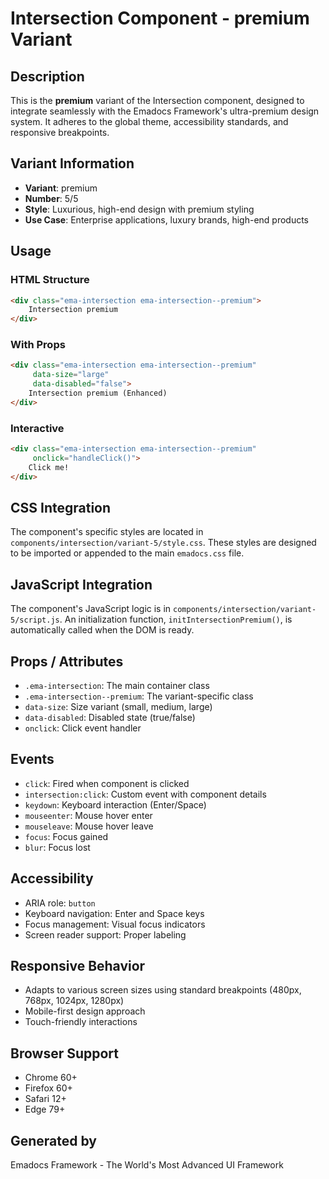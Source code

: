 # Intersection Component - premium Variant

## Description
This is the **premium** variant of the Intersection component, designed to integrate seamlessly with the Emadocs Framework's ultra-premium design system. It adheres to the global theme, accessibility standards, and responsive breakpoints.

## Variant Information
- **Variant**: premium
- **Number**: 5/5
- **Style**: Luxurious, high-end design with premium styling
- **Use Case**: Enterprise applications, luxury brands, high-end products

## Usage

### HTML Structure
```html
<div class="ema-intersection ema-intersection--premium">
    Intersection premium
</div>
```

### With Props
```html
<div class="ema-intersection ema-intersection--premium" 
     data-size="large" 
     data-disabled="false">
    Intersection premium (Enhanced)
</div>
```

### Interactive
```html
<div class="ema-intersection ema-intersection--premium" 
     onclick="handleClick()">
    Click me!
</div>
```

## CSS Integration
The component's specific styles are located in `components/intersection/variant-5/style.css`. These styles are designed to be imported or appended to the main `emadocs.css` file.

## JavaScript Integration
The component's JavaScript logic is in `components/intersection/variant-5/script.js`. An initialization function, `initIntersectionPremium()`, is automatically called when the DOM is ready.

## Props / Attributes
- `.ema-intersection`: The main container class
- `.ema-intersection--premium`: The variant-specific class
- `data-size`: Size variant (small, medium, large)
- `data-disabled`: Disabled state (true/false)
- `onclick`: Click event handler

## Events
- `click`: Fired when component is clicked
- `intersection:click`: Custom event with component details
- `keydown`: Keyboard interaction (Enter/Space)
- `mouseenter`: Mouse hover enter
- `mouseleave`: Mouse hover leave
- `focus`: Focus gained
- `blur`: Focus lost

## Accessibility
- ARIA role: `button`
- Keyboard navigation: Enter and Space keys
- Focus management: Visual focus indicators
- Screen reader support: Proper labeling

## Responsive Behavior
- Adapts to various screen sizes using standard breakpoints (480px, 768px, 1024px, 1280px)
- Mobile-first design approach
- Touch-friendly interactions

## Browser Support
- Chrome 60+
- Firefox 60+
- Safari 12+
- Edge 79+

## Generated by
Emadocs Framework - The World's Most Advanced UI Framework
